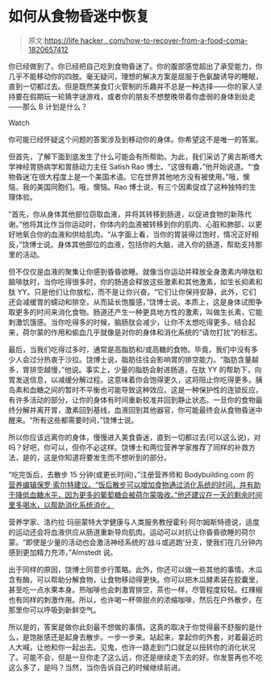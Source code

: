 # 如何从食物昏迷中恢复

> 原文:[https://life hacker . com/how-to-recover-from-a-food-coma-1820657412](https://lifehacker.com/how-to-recover-from-a-food-coma-1820657412)

你已经做到了。你已经把自己吃到食物昏迷了。你的腹部感觉超出了承受能力，你几乎不能移动你的四肢。毫无疑问，理想的解决方案是屈服于色氨酸诱导的睡眠，直到一切都过去。但是既然美食灯火管制的乐趣并不总是一种选择——你的家人坚持要在假期玩一轮猜字谜游戏，或者你的朋友不想整晚带着你虚弱的身体到处走——那么 B 计划是什么？

Watch

你可能已经怀疑这个问题的答案涉及到移动你的身体。你希望这不是唯一的答案。

但首先，了解下面到底发生了什么可能会有所帮助。为此，我们采访了奥古斯塔大学神经胃肠病学和胃肠动力主任 Satish Rao 博士。“这很有趣，”他开始说道。“‘食物昏迷’在很大程度上是一个美国术语。它在世界其他地方没有被使用。”哦，懊恼，我的美国同胞们。哦，懊恼。Rao 博士说，有三个因素促成了这种独特的生理体验。

“首先，你从身体其他部位窃取血液，并将其转移到肠道，以促进食物的新陈代谢。”他将其比作当你运动时，你体内的血液被转移到你的肌肉、心脏和肺部，以更好地氧合你的血液和供给肌肉。“从字面上看，当你的胃装得过饱时，情况正好相反，”饶博士说。身体其他部位的血液，包括你的大脑，进入你的肠道，帮助支持那里的活动。

但不仅仅是血液的聚集让你感到昏昏欲睡。就像当你运动并释放全身激素内啡肽和脑啡肽时，当你吃得很多时，你的肠道会释放这些激素和其他激素，如生长抑素和肽 YY。只是他们让你放松，而不是让你兴奋。“它们让你保持安静，此外，它们还会减缓胃的蠕动和排空，从而延长饱腹感，”饶博士说。本质上，这是身体试图争取更多的时间来消化食物。肠道还产生一种更具地方性的激素，叫做生长素，它能刺激饥饿感。当你吃得多的时候，脑肠肽会减少，让你不太想吃得更多。结合起来，荷尔蒙的作用和偷血几乎就像是对你的身体和消化系统的“请勿打扰”的标志。

最后，当我们吃得过多时，通常是高脂肪和/或高糖的食物。毕竟，我们中没有多少人会过分热衷于沙拉。饶博士说，脂肪往往会影响胃的排空能力。“脂肪含量越多，胃排空越慢，”他说。事实上，少量的脂肪会射进肠道，在肽 YY 的帮助下，向胃发送信息，以减缓分解过程。这意味着你会饱得更久，这将阻止你吃得更多。胰岛素和血糖之间的暂时不平衡也可能导致这种效应。这是一种保护性的连锁反应，有许多活动的部分，让你的身体有时间重新校准并回到静止状态。一旦你的食物最终分解并离开胃，激素回到基线，血液回到其他器官，你可能最终会从食物昏迷中醒来。“所有这些都需要时间，”饶博士说。

所以你应该远离你的身体，慢慢进入美食昏迷，直到一切都过去(可以这么说)，对吗？好吧，你可以，但你不必这样。饶博士和两位营养学家推荐了同样的补救方法，是的，这是你知道将要发生而不想听到的部分。

“吃完饭后，去散步 15 分钟(或更长时间)，”注册营养师和 Bodybuilding.com 的 [营养编辑保罗·索尔特建议。“饭后散步可以增加食物通过消化系统的时间，并有助于降低血糖水平，因为更多的葡萄糖会被荷尔蒙吸收。”他还建议在一天的剩余时间里多喝水，以帮助消化系统消化。](https://www.bodybuilding.com/author/paul-salter)

营养学家、洛约拉·玛丽蒙特大学健康与人类服务教授霍利·阿尔姆斯特德说，适度的运动还会将血液供应从肠道重新导向肌肉。运动可以对抗让你昏昏欲睡的荷尔蒙。“即使是少量的活动也会激活神经系统的‘战斗或逃跑’分支，使我们在几分钟内感到更加精力充沛，”Almstedt 说。

出于同样的原因，饶博士同意步行策略。此外，你还可以做一些其他的事情。木瓜含有酶，可以帮助分解食物，让食物移动得更快。你可以把木瓜酵素装在胶囊里，甚至吃一点水果本身。热咖啡也会刺激胃排空，茶也一样，尽管程度较轻。红辣椒也有同样的刺激作用。所以，也许喝一杯带甜点的浓缩咖啡，然后在户外散步，在那里你可以呼吸到新鲜空气。

所以是的，答案是做你此刻最不想做的事情。这真的取决于你觉得最不舒服的是什么，是饱胀感还是起身去散步。一步一步来。站起来，拿起你的外套，对着最近的人大喊，让他和你一起出去。见鬼，也许一路走到门口就足以扭转你的消化状况了。可能不会，但是一旦你走了这么远，你还是继续走下去的好。你发誓再也不吃这么多了，是吗？当然，当你告诉自己的时候继续前进。